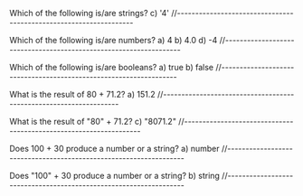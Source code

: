 Which of the following is/are strings?
c) '4'
//------------------------------------------------------------------

Which of the following is/are numbers?
a) 4
b) 4.0
d) -4
//------------------------------------------------------------------

Which of the following is/are booleans?
a) true
b) false
//------------------------------------------------------------------

What is the result of 80 + 71.2?
a) 151.2
//------------------------------------------------------------------

What is the result of "80" + 71.2?
c) "8071.2"
//------------------------------------------------------------------

Does 100 + 30 produce a number or a string?
a) number
//------------------------------------------------------------------

Does "100" + 30 produce a number or a string?
b) string
//------------------------------------------------------------------

